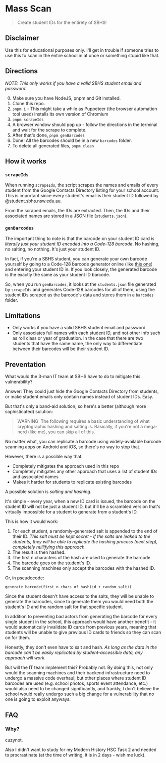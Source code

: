 # Mass Scan

> Create student IDs for the entirety of SBHS!

## Disclaimer

Use this for educational purposes only. I'll get in trouble if someone tries to
use this to scan in the entire school in at once or something stupid like that.

## Directions

_NOTE: This only works if you have a valid SBHS student email and password._

0. Make sure you have NodeJS, pnpm and Git installed.
1. Clone this repo.
2. `pnpm i` - This might take a while as Puppeteer (the browser automation tool
   used) installs its own version of Chromium
3. `pnpm scrapeIds`
4. A browser window should pop up - follow the directions in the terminal and
   wait for the scrape to complete.
5. After that's done, `pnpm genBarcodes`
6. Done! All the barcodes should be in a new `barcodes` folder.
7. To delete all generated files, `pnpm clean`

## How it works

### `scrapeIds`

When running `scrapeIds`, the script scrapes the names and emails of every
student from the Google Contacts Directory listing for your school account. This
is important since every student's email is their student ID followed by
@student.sbhs.nsw.edu.au.

From the scraped emails, the IDs are extracted. Then, the IDs and their
associated names are stored in a JSON file (`students.json`).

### `genBarcodes`

The important thing to note is that the barcode on your student ID card is
_literally just your student ID encoded into a Code-128 barcode_. No hashing, no
salting, no nothing. It's just your student ID.

In fact, if you're a SBHS student, you can generate your own barcode yourself by
going to a Code-128 barcode generator online (like
[this one](https://barcode.tec-it.com/en/Code128)) and entering your student ID
in. If you look closely, the generated barcode is the exactly the same as your
student ID barcode.

So, when you run `genBarcodes`, it looks at the `students.json` file generated
by `scrapeIds` and generates Code-128 barcodes for all of them, using the
student IDs scraped as the barcode's data and stores them in a `barcodes`
folder.

## Limitations

- Only works if you have a valid SBHS student email and password.
- Only associates full names with each student ID, and not other info such as
  roll class or year of graduation. In the case that there are two students that
  have the same name, the only way to differentiate between their barcodes will
  be their student ID.

## Preventation

What would the 3-man IT team at SBHS have to do to mitigate this vulnerability?

Answer: They could just hide the Google Contacts Directory from students, or
make student emails only contain names instead of student IDs. Easy.

But that's only a band-aid solution, so here's a better (although more
sophisticated) solution:

> WARNING: The following requires a basic understanding of what cryptographic
> hashing and salting is. Basically, if you're not a mega-nerd (like me), you
> can skip all of this.

No matter what, you can replicate a barcode using widely-available barcode
scanning apps on Android and iOS, so there's no way to stop that.

However, there is a possible way that:

- Completely mitigates the approach used in this repo
- Completely mitigates any other approach that uses a list of student IDs and
  associated names
- Makes it harder for students to replicate existing barcodes

A possible solution is _salting and hashing_.

It's simple - every year, when a new ID card is issued, the barcode on the
student ID will not be just a student ID, but it'll be a scrambled version
that's virtually impossible for a student to generate from a student's ID.

This is how it would work:

1. For each student, a randomly-generated salt is appended to the end of their
   ID. _This salt must be kept secret - if the salts are leaked to the students,
   they will be able to replicate the hashing process (next step), completely
   nullifying this approach._
2. The result is then hashed.
3. The first n characters of the hash are used to generate the barcode.
4. The barcode goes on the student's ID.
5. The scanning machines only accept the barcodes with the hashed ID.

Or, in pseudocode:

```
generate_barcode(first n chars of hash(id + random_salt))
```

Since the student doesn't have access to the salts, they will be unable to
generate the barcodes, since to generate them you would need both the student's
ID and the random salt for that specific student.

In addition to preventing bad actors from generating the barcode for every
single student in the school, this approach would have another benefit - it
would automatically invalidate ID cards from previous years, meaning that
students will be unable to give previous ID cards to friends so they can scan on
for them.

Honestly, they don't even have to salt and hash. _As long as the data in the
barcode can't be easily replicated by student-accessible data, any approach will
work._

But will the IT team implement this? Probably not. By doing this, not only would
the scanning machines and their backend infrastructure need to undergo a massive
code overhaul, but other places where student ID barcodes are used (e.g. school
photos, sports event attendance, etc.) would also need to be changed
significantly, and frankly, I don't believe the school would really undergo such
a big change for a vulnerability that no one is going to exploit anyways.

## FAQ

### Why?

cuzynot.

Also I didn't want to study for my Modern History HSC Task 2 and needed to
procrastinate (at the time of writing, it is in 2 days - wish me luck).
